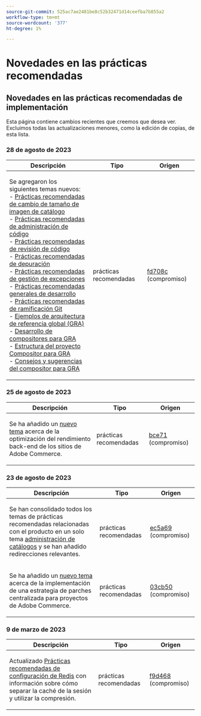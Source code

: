 ```yaml
---
source-git-commit: 525ac7ae2481be8c52b32471d14ceefba7b855a2
workflow-type: tm+mt
source-wordcount: '377'
ht-degree: 1%

---
```

# Novedades en las prácticas recomendadas

## Novedades en las prácticas recomendadas de implementación

Esta página contiene cambios recientes que creemos que desea ver. Excluimos todas las actualizaciones menores, como la edición de copias, de esta lista.

### 28 de agosto de 2023

<table style="table-layout:auto;">
  <thead>
    <tr>
      <th>Descripción</th>
      <th>Tipo</th>
      <th>Origen</th>
    </tr>
  </thead>
  <tbody>
    <tr>
      <td><p>Se agregaron los siguientes temas nuevos:<br />- <a href="https://experienceleague.adobe.com/docs/commerce-operations/implementation-playbook/best-practices/development/catalog-image-resizing.html">Prácticas recomendadas de cambio de tamaño de imagen de catálogo</a><br />- <a href="https://experienceleague.adobe.com/docs/commerce-operations/implementation-playbook/best-practices/development/code-management.html">Prácticas recomendadas de administración de código</a><br />- <a href="https://experienceleague.adobe.com/docs/commerce-operations/implementation-playbook/best-practices/development/code-review.html">Prácticas recomendadas de revisión de código</a><br />- <a href="https://experienceleague.adobe.com/docs/commerce-operations/implementation-playbook/best-practices/development/debugging.html">Prácticas recomendadas de depuración</a><br />- <a href="https://experienceleague.adobe.com/docs/commerce-operations/implementation-playbook/best-practices/development/exception-handling.html">Prácticas recomendadas de gestión de excepciones</a><br />- <a href="https://experienceleague.adobe.com/docs/commerce-operations/implementation-playbook/best-practices/development/general.html">Prácticas recomendadas generales de desarrollo</a><br />- <a href="https://experienceleague.adobe.com/docs/commerce-operations/implementation-playbook/best-practices/development/git-branching.html">Prácticas recomendadas de ramificación Git</a><br />- <a href="https://experienceleague.adobe.com/docs/commerce-operations/implementation-playbook/architecture/global-reference-architecture/examples.html">Ejemplos de arquitectura de referencia global (GRA)</a><br />- <a href="https://experienceleague.adobe.com/docs/commerce-operations/implementation-playbook/architecture/global-reference-architecture/composer/overview.html">Desarrollo de compositores para GRA</a><br />- <a href="https://experienceleague.adobe.com/docs/commerce-operations/implementation-playbook/architecture/global-reference-architecture/composer/project-structure.html">Estructura del proyecto Compositor para GRA</a><br />- <a href="https://experienceleague.adobe.com/docs/commerce-operations/implementation-playbook/architecture/global-reference-architecture/composer/tips-and-tricks.html">Consejos y sugerencias del compositor para GRA</a></p>
</td>
      <td>prácticas recomendadas</td>
      <td><a href="https://github.com/AdobeDocs/commerce-operations.en/commit/fd708ce4c1ab69f2d6e3a3b10dcd2387ae829368">fd708c</a> (compromiso)</td>
    </tr>
  </tbody>
</table>

### 25 de agosto de 2023

<table style="table-layout:auto;">
  <thead>
    <tr>
      <th>Descripción</th>
      <th>Tipo</th>
      <th>Origen</th>
    </tr>
  </thead>
  <tbody>
    <tr>
      <td><p>Se ha añadido un <a href="https://experienceleague.adobe.com/docs/commerce-operations/implementation-playbook/best-practices/maintenance/backend-performance.html">nuevo tema</a> acerca de la optimización del rendimiento back-end de los sitios de Adobe Commerce.</p>
</td>
      <td>prácticas recomendadas</td>
      <td><a href="https://github.com/AdobeDocs/commerce-operations.en/commit/ecbb71ad8745e4589856c6cbf283212ed61a3664">bce71</a> (compromiso)</td>
    </tr>
  </tbody>
</table>

### 23 de agosto de 2023

<table style="table-layout:auto;">
  <thead>
    <tr>
      <th>Descripción</th>
      <th>Tipo</th>
      <th>Origen</th>
    </tr>
  </thead>
  <tbody>
    <tr>
      <td><p>Se han consolidado todos los temas de prácticas recomendadas relacionadas con el producto en un solo tema <a href="https://experienceleague.adobe.com/docs/commerce-operations/implementation-playbook/best-practices/planning/catalog-management.html">administración de catálogos</a> y se han añadido redirecciones relevantes.</p>
</td>
      <td>prácticas recomendadas</td>
      <td><a href="https://github.com/AdobeDocs/commerce-operations.en/commit/ec5a695002df98646c602f6f9ddb2cc11a79bad8">ec5a69</a> (compromiso)</td>
    </tr>
    <tr>
      <td><p>Se ha añadido un <a href="https://experienceleague.adobe.com/docs/commerce-operations/implementation-playbook/best-practices/maintenance/patching-at-scale.html">nuevo tema</a> acerca de la implementación de una estrategia de parches centralizada para proyectos de Adobe Commerce.</p>
</td>
      <td>prácticas recomendadas</td>
      <td><a href="https://github.com/AdobeDocs/commerce-operations.en/commit/03cb50be0cb18b6079c5c69aafc74c6099610fb0">03cb50</a> (compromiso)</td>
    </tr>
  </tbody>
</table><!-- date_group -->

### 9 de marzo de 2023

<table style="table-layout:auto;">
  <thead>
    <tr>
      <th>Descripción</th>
      <th>Tipo</th>
      <th>Origen</th>
    </tr>
  </thead>
  <tbody>
    <tr>
      <td><p>Actualizado <a href="https://experienceleague.adobe.com/docs/commerce-operations/implementation-playbook/best-practices/planning/redis-service-configuration.html">Prácticas recomendadas de configuración de Redis</a> con información sobre cómo separar la caché de la sesión y utilizar la compresión.</p>
</td>
      <td>prácticas recomendadas</td>
      <td><a href="https://github.com/AdobeDocs/commerce-operations.en/commit/f9d46893a25569b9cb00b45ab285758b3b74b410">f9d468</a> (compromiso)</td>
    </tr>
  </tbody>
</table><!-- date_group --><!-- month_group --><!-- year_group -->
